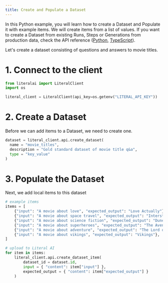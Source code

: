 ```yaml
---
title: Create and Populate a Dataset
---
```


In this Python example, you will learn how to create a Dataset and Populate it with example items. We will create items from a list of values. If you want to create a Dataset from existing Runs, Steps or Generations from production data, check the API reference ([Python](/python-client/api-reference), [TypeScript](typescript-client/api-reference/dataset#add-a-step-to-a-dataset)).

Let's create a dataset consisting of questions and answers to movie titles.

# 1. Connect to the client

```Python Python
from literalai import LiteralClient
import os

literal_client = LiteralClient(api_key=os.getenv("LITERAL_API_KEY"))
```

# 2. Create a Dataset

Before we can add items to a Dataset, we need to create one. 

```Python Python
dataset = literal_client.api.create_dataset(
  name = "movie_titles", 
  description = "Gold standard dataset of movie title q&a", 
  type = "key_value"
)
```

# 3. Populate the Dataset

Next, we add local items to this dataset 

```python Python
# example items
items = [
    {"input": "A movie about love", "expected_output": "Love Actually"},
    {"input": "A movie about space travel", "expected_output": "Interstellar"},
    {"input": "A movie about science fiction", "expected_output": "Dune"},
    {"input": "A movie about superheroes", "expected_output": "The Avengers"},
    {"input": "A movie about adventure", "expected_output": "The Lord of the Rings"},
    {"input": "A movie about vikings", "expected_output": "Vikings"},
]

# upload to Literal AI
for item in items:
    literal_client.api.create_dataset_item(
        dataset_id = dataset.id,
        input = { "content": item["input"] },
        expected_output = { "content": item["expected_output"] }
    )
```